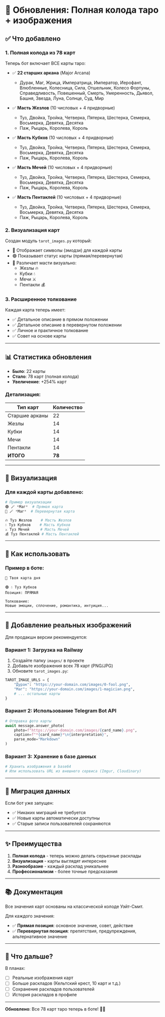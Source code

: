 # 🎴 Обновления: Полная колода таро + изображения

## ✅ Что добавлено

### 1. **Полная колода из 78 карт**

Теперь бот включает ВСЕ карты таро:

- ✅ **22 старших аркана** (Major Arcana)
  - Дурак, Маг, Жрица, Императрица, Император, Иерофант, Влюбленные, Колесница, Сила, Отшельник, Колесо Фортуны, Справедливость, Повешенный, Смерть, Умеренность, Дьявол, Башня, Звезда, Луна, Солнце, Суд, Мир

- ✅ **Масть Жезлов** (10 числовых + 4 придворные)
  - Туз, Двойка, Тройка, Четверка, Пятерка, Шестерка, Семерка, Восьмерка, Девятка, Десятка
  - Паж, Рыцарь, Королева, Король

- ✅ **Масть Кубков** (10 числовых + 4 придворные)
  - Туз, Двойка, Тройка, Четверка, Пятерка, Шестерка, Семерка, Восьмерка, Девятка, Десятка
  - Паж, Рыцарь, Королева, Король

- ✅ **Масть Мечей** (10 числовых + 4 придворные)
  - Туз, Двойка, Тройка, Четверка, Пятерка, Шестерка, Семерка, Восьмерка, Девятка, Десятка
  - Паж, Рыцарь, Королева, Король

- ✅ **Масть Пентаклей** (10 числовых + 4 придворные)
  - Туз, Двойка, Тройка, Четверка, Пятерка, Шестерка, Семерка, Восьмерка, Девятка, Десятка
  - Паж, Рыцарь, Королева, Король

### 2. **Визуализация карт**

Создан модуль `tarot_images.py` который:
- 🔮 Отображает символы (эмодзи) для каждой карты
- 🟢 Показывает статус карты (прямая/перевернутая)
- 💫 Различает масти визуально:
  - Жезлы 🔥
  - Кубки 💧
  - Мечи ⚔️
  - Пентакли 💰

### 3. **Расширенное толкование**

Каждая карта теперь имеет:
- ✅ Детальное описание в прямом положении
- ✅ Детальное описание в перевернутом положении
- ✅ Личное и практичное толкование
- ✅ Совет на основе карты

---

## 📊 Статистика обновления

- **Было**: 22 карты
- **Стало**: 78 карт (полная колода)
- **Увеличение**: +254% карт

### Детализация:

| Тип карт | Количество |
|----------|-----------|
| Старшие арканы | 22 |
| Жезлы | 14 |
| Кубки | 14 |
| Мечи | 14 |
| Пентакли | 14 |
| **ИТОГО** | **78** |

---

## 🎨 Визуализация

### Для каждой карты добавлено:

```python
# Пример визуализации
🟢 🪄 *Маг*  # Прямая карта
🔴 🪄 *Маг*  # Перевернутая карта

🔥 Туз Жезлов    # Масть Жезлов
💧 Туз Кубков    # Масть Кубков
⚔️ Туз Мечей     # Масть Мечей
💰 Туз Пентаклей # Масть Пентаклей
```

---

## 🚀 Как использовать

### Пример в боте:

```
🌙 Твоя карта дня

🟢 💧 Туз Кубков
Позиция: ПРЯМАЯ

Толкование:
Новые эмоции, сплочение, романтика, интуиция...
```

---

## 📝 Добавление реальных изображений

Для продакшн версии рекомендуется:

### Вариант 1: Загрузка на Railway
1. Создайте папку `images/` в проекте
2. Добавьте изображения всех 78 карт (PNG/JPG)
3. Обновите `tarot_images.py`:

```python
TAROT_IMAGE_URLS = {
    "Дурак": "https://your-domain.com/images/0-fool.png",
    "Маг": "https://your-domain.com/images/1-magician.png",
    # ... остальные карты
}
```

### Вариант 2: Использование Telegram Bot API
```python
# Отправка фото карты
await message.answer_photo(
    photo=f"https://your-domain.com/images/{card_name}.png",
    caption=f"*{card_name}*\n{interpretation}",
    parse_mode="Markdown"
)
```

### Вариант 3: Хранение в базе данных
```python
# Хранить изображения в base64
# Или использовать URL из внешнего сервиса (Imgur, Cloudinary)
```

---

## 🔄 Миграция данных

Если бот уже запущен:
- ✅ Никаких миграций не требуется
- ✅ Новые карты автоматически доступны
- ✅ Старые записи пользователей сохраняются

---

## ✨ Преимущества

1. **Полная колода** - теперь можно делать серьезные расклады
2. **Визуализация** - карты выглядят интереснее
3. **Разнообразие** - каждый расклад уникальнее
4. **Профессионализм** - более точные предсказания

---

## 📚 Документация

Все значения карт основаны на классической колоде Уэйт-Смит.

Для каждого значения:
- ✅ **Прямая позиция**: основное значение, совет, действие
- ✅ **Перевернутая позиция**: препятствия, предупреждения, альтернативное значение

---

## 🎯 Что дальше?

В планах:
- [ ] Реальные изображения карт
- [ ] Больше раскладов (Кельтский крест, 10 карт и т.д.)
- [ ] Сохранение раскладов пользователей
- [ ] История раскладов в профиле

---

**Обновлено**: Все 78 карт таро теперь в боте! 🔮✨

